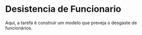 # Desistencia de Funcionario

Aqui, a tarefa é construir um modelo que preveja o desgaste de funcionários.
